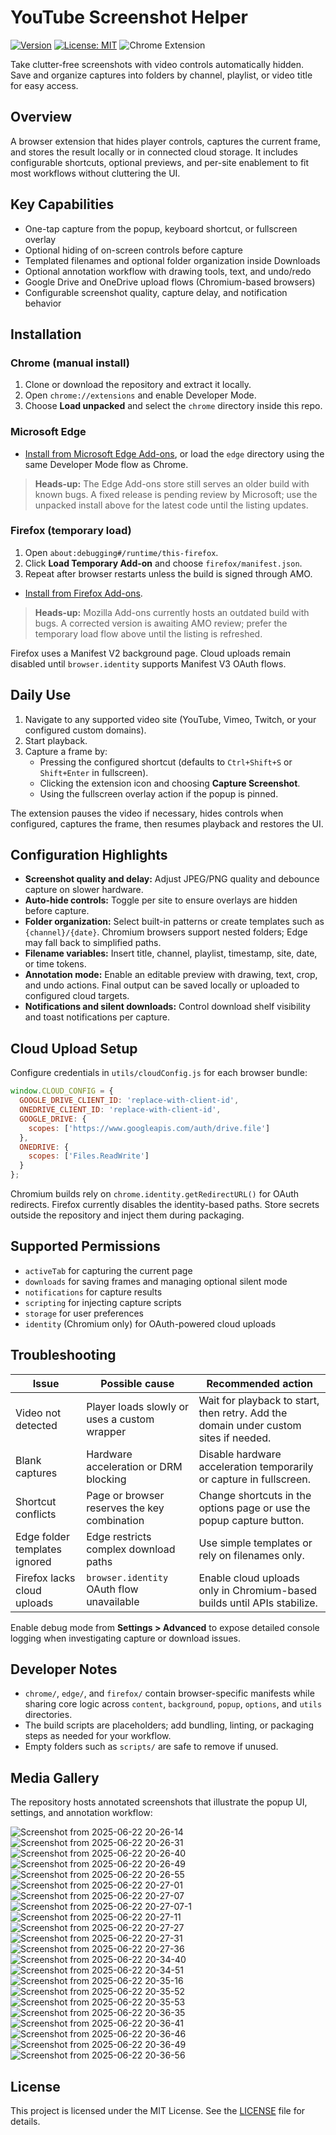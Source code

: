 # YouTube Screenshot Helper

[![Version](https://img.shields.io/badge/version-1.2.0-blue.svg)](https://github.com/PixelCode01/YouTube-Screenshot-Helper-Extension)
[![License: MIT](https://img.shields.io/badge/License-MIT-yellow.svg)](https://opensource.org/licenses/MIT)
![Chrome Extension](https://img.shields.io/badge/Chrome-Extension-green.svg)

Take clutter-free screenshots with video controls automatically hidden. Save and organize captures into folders by channel, playlist, or video title for easy access.

## Overview

A browser extension that hides player controls, captures the current frame, and stores the result locally or in connected cloud storage. It includes configurable shortcuts, optional previews, and per-site enablement to fit most workflows without cluttering the UI.

## Key Capabilities

- One-tap capture from the popup, keyboard shortcut, or fullscreen overlay
- Optional hiding of on-screen controls before capture
- Templated filenames and optional folder organization inside Downloads
- Optional annotation workflow with drawing tools, text, and undo/redo
- Google Drive and OneDrive upload flows (Chromium-based browsers)
- Configurable screenshot quality, capture delay, and notification behavior

## Installation

### Chrome (manual install)

1. Clone or download the repository and extract it locally.
2. Open `chrome://extensions` and enable Developer Mode.
3. Choose **Load unpacked** and select the `chrome` directory inside this repo.

### Microsoft Edge

- [Install from Microsoft Edge Add-ons](https://microsoftedge.microsoft.com/addons/detail/ddamehdnkfbjjgpfelaapilddkpcjeop), or load the `edge` directory using the same Developer Mode flow as Chrome.

> **Heads-up:** The Edge Add-ons store still serves an older build with known bugs. A fixed release is pending review by Microsoft; use the unpacked install above for the latest code until the listing updates.

### Firefox (temporary load)

1. Open `about:debugging#/runtime/this-firefox`.
2. Click **Load Temporary Add-on** and choose `firefox/manifest.json`.
3. Repeat after browser restarts unless the build is signed through AMO.

- [Install from Firefox Add-ons](https://addons.mozilla.org/en-US/firefox/addon/youtube-screenshot-helper/).

> **Heads-up:** Mozilla Add-ons currently hosts an outdated build with bugs. A corrected version is awaiting AMO review; prefer the temporary load flow above until the listing is refreshed.

Firefox uses a Manifest V2 background page. Cloud uploads remain disabled until `browser.identity` supports Manifest V3 OAuth flows.

## Daily Use

1. Navigate to any supported video site (YouTube, Vimeo, Twitch, or your configured custom domains).
2. Start playback.
3. Capture a frame by:
   - Pressing the configured shortcut (defaults to `Ctrl+Shift+S` or `Shift+Enter` in fullscreen).
   - Clicking the extension icon and choosing **Capture Screenshot**.
   - Using the fullscreen overlay action if the popup is pinned.

The extension pauses the video if necessary, hides controls when configured, captures the frame, then resumes playback and restores the UI.

## Configuration Highlights

- **Screenshot quality and delay:** Adjust JPEG/PNG quality and debounce capture on slower hardware.
- **Auto-hide controls:** Toggle per site to ensure overlays are hidden before capture.
- **Folder organization:** Select built-in patterns or create templates such as `{channel}/{date}`. Chromium browsers support nested folders; Edge may fall back to simplified paths.
- **Filename variables:** Insert title, channel, playlist, timestamp, site, date, or time tokens.
- **Annotation mode:** Enable an editable preview with drawing, text, crop, and undo actions. Final output can be saved locally or uploaded to configured cloud targets.
- **Notifications and silent downloads:** Control download shelf visibility and toast notifications per capture.

## Cloud Upload Setup

Configure credentials in `utils/cloudConfig.js` for each browser bundle:

```javascript
window.CLOUD_CONFIG = {
  GOOGLE_DRIVE_CLIENT_ID: 'replace-with-client-id',
  ONEDRIVE_CLIENT_ID: 'replace-with-client-id',
  GOOGLE_DRIVE: {
    scopes: ['https://www.googleapis.com/auth/drive.file']
  },
  ONEDRIVE: {
    scopes: ['Files.ReadWrite']
  }
};
```

Chromium builds rely on `chrome.identity.getRedirectURL()` for OAuth redirects. Firefox currently disables the identity-based paths. Store secrets outside the repository and inject them during packaging.

## Supported Permissions

- `activeTab` for capturing the current page
- `downloads` for saving frames and managing optional silent mode
- `notifications` for capture results
- `scripting` for injecting capture scripts
- `storage` for user preferences
- `identity` (Chromium only) for OAuth-powered cloud uploads

## Troubleshooting

| Issue | Possible cause | Recommended action |
|-------|----------------|--------------------|
| Video not detected | Player loads slowly or uses a custom wrapper | Wait for playback to start, then retry. Add the domain under custom sites if needed. |
| Blank captures | Hardware acceleration or DRM blocking | Disable hardware acceleration temporarily or capture in fullscreen. |
| Shortcut conflicts | Page or browser reserves the key combination | Change shortcuts in the options page or use the popup capture button. |
| Edge folder templates ignored | Edge restricts complex download paths | Use simple templates or rely on filenames only. |
| Firefox lacks cloud uploads | `browser.identity` OAuth flow unavailable | Enable cloud uploads only in Chromium-based builds until APIs stabilize. |

Enable debug mode from **Settings > Advanced** to expose detailed console logging when investigating capture or download issues.

## Developer Notes

- `chrome/`, `edge/`, and `firefox/` contain browser-specific manifests while sharing core logic across `content`, `background`, `popup`, `options`, and `utils` directories.
- The build scripts are placeholders; add bundling, linting, or packaging steps as needed for your workflow.
- Empty folders such as `scripts/` are safe to remove if unused.

## Media Gallery

The repository hosts annotated screenshots that illustrate the popup UI, settings, and annotation workflow:

![Screenshot from 2025-06-22 20-26-14](https://github.com/user-attachments/assets/3a4986cd-2d0f-4f62-bc0f-32e229de7641)
![Screenshot from 2025-06-22 20-26-31](https://github.com/user-attachments/assets/d005c5dd-1288-4659-b040-f0f2bb9e5119)
![Screenshot from 2025-06-22 20-26-40](https://github.com/user-attachments/assets/3c1ac805-7572-455a-88f8-cf1019a5da18)
![Screenshot from 2025-06-22 20-26-49](https://github.com/user-attachments/assets/ef8adde1-6376-44c0-86e9-49f81f1e8612)
![Screenshot from 2025-06-22 20-26-55](https://github.com/user-attachments/assets/1ce232ba-096b-42a0-9374-32c1311fbd12)
![Screenshot from 2025-06-22 20-27-01](https://github.com/user-attachments/assets/8218b3f1-ef0a-4ee1-bf93-78607fd6a33a)
![Screenshot from 2025-06-22 20-27-07](https://github.com/user-attachments/assets/31bfc0b3-65ef-441f-b646-39081a2cb9f6)
![Screenshot from 2025-06-22 20-27-07-1](https://github.com/user-attachments/assets/8666d65e-1fc0-4f18-a462-86c671fe2e39)
![Screenshot from 2025-06-22 20-27-11](https://github.com/user-attachments/assets/1d482ea5-e572-4f66-85f7-b23929f83216)
![Screenshot from 2025-06-22 20-27-27](https://github.com/user-attachments/assets/3a31b0d5-7577-4944-a71c-8673ab1c9b8f)
![Screenshot from 2025-06-22 20-27-31](https://github.com/user-attachments/assets/cc621740-49a0-4166-a9b9-563d9dfa7a98)
![Screenshot from 2025-06-22 20-27-36](https://github.com/user-attachments/assets/e398e847-328f-4d7e-9955-99df90b6aa23)
![Screenshot from 2025-06-22 20-34-40](https://github.com/user-attachments/assets/4ed7f2c1-2926-4b86-acd5-5e095ba3cf6d)
![Screenshot from 2025-06-22 20-34-51](https://github.com/user-attachments/assets/6139e12d-2f32-4495-99f6-7ef99526fb10)
![Screenshot from 2025-06-22 20-35-16](https://github.com/user-attachments/assets/ab23b690-6ef4-440d-b06e-ca51b1d5349a)
![Screenshot from 2025-06-22 20-35-52](https://github.com/user-attachments/assets/a4e7043d-0ad9-45dd-bdfa-a287c0f1fdab)
![Screenshot from 2025-06-22 20-35-53](https://github.com/user-attachments/assets/096b4952-b3c9-4416-a11c-91d18e68930d)
![Screenshot from 2025-06-22 20-36-35](https://github.com/user-attachments/assets/c77c21f7-5f75-442d-80bd-4549771ac2d0)
![Screenshot from 2025-06-22 20-36-41](https://github.com/user-attachments/assets/23927108-afd2-4f5a-af2a-b1c1ae6bc573)
![Screenshot from 2025-06-22 20-36-46](https://github.com/user-attachments/assets/e5428c17-8978-4fa2-9224-44381db9b1b3)
![Screenshot from 2025-06-22 20-36-49](https://github.com/user-attachments/assets/f184f4f7-d267-4afe-82f5-6a4b5ee8951a)
![Screenshot from 2025-06-22 20-36-56](https://github.com/user-attachments/assets/0d57425f-994a-460d-91dd-1a7e3bae21e6)

## License

This project is licensed under the MIT License. See the [LICENSE](LICENSE) file for details.
